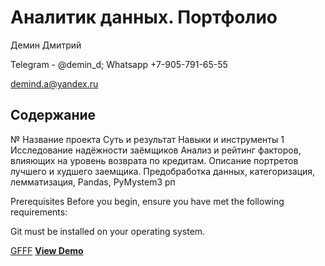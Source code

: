# Аналитик данных. Портфолио

Демин Дмитрий

  Telegram - @demin_d; Whatsapp +7-905-791-65-55
  
  demind.a@yandex.ru


## Содержание
№	Название проекта	Суть и результат	Навыки и инструменты
1	Исследование надёжности заёмщиков	Анализ и рейтинг факторов, влияющих на уровень возврата по кредитам. Описание портретов лучшего и худшего заемщика.	Предобработка данных, категоризация, лемматизация, Pandas, PyMystem3
рп

Prerequisites
Before you begin, ensure you have met the following requirements:

Git must be installed on your operating system.

[GFFF](https://github.com/DeminDmitry/data_analyst-portfolio/blob/main/Project/Изучение%20поведения%20пользователей%20мобильного%20приложения_git.ipynb)
<strong><a href="https://muse-html-bootstrap.vercel.app/">View Demo</a>
